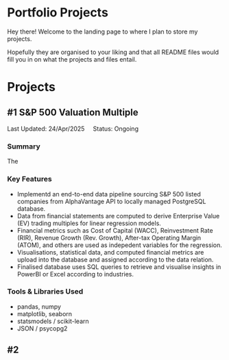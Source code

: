 # Portfolio Projects

Hey there! Welcome to the landing page to where I plan to store my projects. 

Hopefully they are organised to your liking and that all README files would fill you in on what the projects and files entail.


# Projects

## #1 S&P 500 Valuation Multiple

Last Updated: 24/Apr/2025 &nbsp; &nbsp; Status: Ongoing

### Summary
The 


### Key Features

- Implementd an end-to-end data pipeline sourcing S&P 500 listed companies from AlphaVantage API to locally managed PostgreSQL database.
- Data from financial statements are computed to derive Enterprise Value (EV) trading multiples for linear regression models.
- Financial metrics such as Cost of Capital (WACC), Reinvestment Rate (RIR), Revenue Growth (Rev. Growth), After-tax Operating Margin (ATOM), and others are used as indepedent variables for the regression.
- Visualisations, statistical data, and computed financial metrics are upload into the database and assigned according to the data relation.
- Finalised database uses SQL queries to retrieve and visualise insights in PowerBI or Excel according to industries.

### Tools & Libraries Used
- pandas, numpy
- matplotlib, seaborn
- statsmodels / scikit-learn
- JSON / psycopg2

## #2
